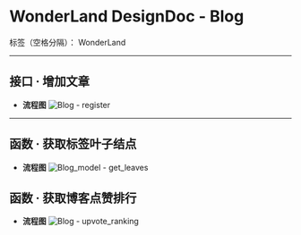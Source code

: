 ﻿# WonderLand DesignDoc - Blog

标签（空格分隔）： WonderLand

---

## **接口 · 增加文章**

- **流程图**
![Blog - register](http://images2017.cnblogs.com/blog/885520/201711/885520-20171101205040763-1094251250.png)


---

## **函数 · 获取标签叶子结点**

- **流程图**
![Blog_model - get_leaves](http://images2017.cnblogs.com/blog/886317/201711/886317-20171103123225170-976303099.png)



## **函数 · 获取博客点赞排行**

- **流程图**
![Blog - upvote_ranking](http://images2017.cnblogs.com/blog/885817/201711/885817-20171121231637946-1262446796.png)






